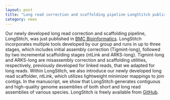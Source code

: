 ```yaml
---  
layout: post  
title: "Long read correction and scaffolding pipeline LongStitch published in BMC Bioinformatics"
category: news  
---  
```


Our newly developed long read correction and scaffolding pipeline, LongStitch, was just published in [BMC Bioinformatics](https://doi.org/10.1186/s12859-021-04451-7). LongStitch incorporates multiple tools developed by our group and runs in up to three stages, which includes initial assembly correction (Tigmint-long), followed by two incremental scaffolding stages (ntLink and ARKS-long). Tigmint-long and ARKS-long are misassembly correction and scaffolding utilities, respectively, previously developed for linked reads, that we adapted for long reads. Within LongStitch, we also introduce our newly developed long read scaffolder, ntLink, which utilizes lightweight minimizer mappings to join contigs. In the manuscript, we show that LongStitch generates contiguous and high-quality genome assemblies of both short and long read assemblies of various species. 
LongStitch is freely available from [GitHub](https://github.com/bcgsc/LongStitch).